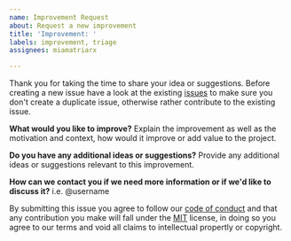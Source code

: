 ```yaml
---
name: Improvement Request
about: Request a new improvement
title: 'Improvement: '
labels: improvement, triage
assignees: miamatriarx

---
```


Thank you for taking the time to share your idea or suggestions.  Before creating a new issue have a look at the existing [issues](https://github.com/matriarx/.github/issues) to make sure you don't create a duplicate issue, otherwise rather contribute to the existing issue.

**What would you like to improve?**
Explain the improvement as well as the motivation and context, how would it improve or add value to the project.

**Do you have any additional ideas or suggestions?**
Provide any additional ideas or suggestions relevant to this improvement.

**How can we contact you if we need more information or if we'd like to discuss it?**
i.e. @username

By submitting this issue you agree to follow our [code of conduct](https://github.com/matriarx/.github/code_of_conduct.md) and that any contribution you make will fall under the [MIT](https://github.com/matriarx/.github/license.md) license, in doing so you agree to our terms and void all claims to intellectual propertly or copyright.
